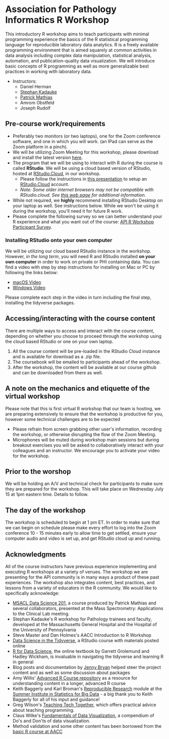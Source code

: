 # Association for Pathology Informatics R Workshop

This introductory R workshop aims to teach participants with minimal programming experience the basics of the R statistical programming language for reproducible laboratory data analytics. R is a freely available programming environment that is aimed squarely at common activities in data analysis including complex data manipulation, statistical analysis, automation, and publication-quality data visualization. We will introduce basic concepts of R programming as well as more generalizable best practices in working with laboratory data. 

- Instructors: 
  * Daniel Herman
  * [Stephan Kadauke](https://www.linkedin.com/in/skadauke/)
  * [Patrick Mathias](https://www.linkedin.com/in/pcmathias/)
  * Amrom Obstfeld
  * Joseph Rudolf
 

## Pre-course work/requirements

- Preferably two monitors (or two laptops), one for the Zoom conference software, and one in which you will work. (an IPad can serve as the Zoom platform in a pinch).
- We will be utilizing Zoom Meeting for this workshop, please download and install the latest version [here](https://zoom.us/download).
- The program that we will be using to interact with R during the course is called **RStudio**. We will be using a cloud based version of RStudio, hosted at [RStudio.Cloud](https://rstudio.cloud/), in our workshop.
  - Please follow the instructions in [this presentation](https://drive.google.com/file/d/1hlPMuN_drjwbX4idk_H2A7imPjWPhoSN/view?usp=sharing) to setup an [RStudio.Cloud](https://rstudio.cloud/) account. 
  - *Note: Some older internet browsers may not be compatible with RStudio.cloud. See [this web page](https://support.rstudio.com/hc/en-us/articles/227449447-Supported-browsers-for-RStudio-Connect) for additional information.*
- While not required, we **highly** recommend installing RStudio Desktop on your laptop as well. See instructions below. While we won't be using it during the workshop, you'll need it for future R work.
- Please complete the following survey so we can better understand your R experience and what you want out of the course: [API R Workshop Participant Survey](https://forms.gle/Xe3U71ZBZRmrP2E87).


### Installing RStudio onto your own computer

We will be utilizing our cloud based RStudio instance in the workshop. However, _in the long term_, you will need R and RStudio installed **on your own computer** in order to work on private or PHI containing data. You can find a video with step by step instructions for installing on Mac or PC by following the links below:

- [macOS Video](https://www.youtube.com/watch?v=GM88tYlEy_g) 
- [Windows Video](https://www.youtube.com/watch?v=JRKmZK5-6aE)

Please complete each step in the video in turn including the final step, installing the tidyverse packages.

## Accessing/interacting with the course content

There are multiple ways to access and interact with the course content, depending on whether you choose to proceed through the workshop using the cloud based RStudio or one on your own laptop. 

1. All the course content will be pre-loaded in the RStudio Cloud instance and is available for download as a .zip file.
2. The coursebook will be emailed to participants ahead of the workshop.
3. After the workshop, the content will be available at our course github and can be downloaded from there as well.

## A note on the mechanics and etiquette of the virtual workshop
Please note that this is first virtual R workshop that our team is hosting, we are preparing extensively to ensure that the workshop is productive for you, however some technical challenges are to be expected
* Please refrain from screen grabbing other user's information, recording the workshop, or otherwise disrupting the flow of the Zoom Meeting.
* Microphones will be muted during workshop main sessions but during breakout exercises you will be asked to collaboratively interact with your colleagues and an instructor. We encourage you to activate your video for the workshop. 
 
## Prior to the worshop
We will be holding an A/V and technical check for participants to make sure they are prepared for the workshop. This will take place on Wednesday July 15 at 1pm eastern time. Details to follow.
 
## The day of the workshop

The workshop is scheduled to begin at 1 pm ET. In order to make sure that we can begin on schedule please make every effort to log into the Zoom conference 10 - 15 minutes early to allow time to get settled, ensure your computer audio and video is set up, and get RStudio cloud up and running.

## Acknowledgments

All of the course instructors have previous experience implementing and executing R workshops at a variety of venues. The workshop we are presenting for the API community is in many ways a product of these past experiences. The workshop also integrates content, best practices, and lessons from a variety of educators in the R community. We would like to specifically acknowledge: 

- [MSACL Data Science 201](https://github.com/pcmathias/MSACL-intermediate-R-course), a course produced by Patrick Mathias and several collaborators, presented at the Mass Spectrometry: Applications to the Clinical Lab meeting.
- Stephan Kadauke's R workshop for Pathology trainees and faculty, developed at the Massachusetts General Hospital and the Hospital of the University of Pennsylvania
- Steve Master and Dan Holmes's AACC Introduction to R Workshop 
- [Data Science in the Tidyverse](https://github.com/AmeliaMN/data-science-in-tidyverse), a RStudio course with materials posted online
- [R for Data Science](http://r4ds.had.co.nz/index.html), the online textbook by Garrett Grolemund and Hadley Wickham, is invaluable in navigating the tidyverse and learning R in general
- Blog posts and documentation by [Jenny Bryan](https://github.com/jennybc) helped steer the project content and as well as some discussion about packages
- Amy Willis' [Advanced R Course repository](https://github.com/adw96/biostat561) as a resource for understanding content in a longer, advanced R course
- Keith Baggerly and Karl Broman's [Reproducible Research](https://github.com/kabagg/sisbid_2018_rr) module at the [Summer Institute in Statistics for Big Data](https://www.biostat.washington.edu/suminst/sisbid) - a big thank you to Keith Baggerly for all of his input and guidance!
- Greg Wilson's [Teaching Tech Together](http://teachtogether.tech/en/), which offers practical advice about teaching programming. 
- Claus Wilke's [Fundamentals of Data Visualization](https://serialmentor.com/dataviz/), a compendium of Do's and Don'ts of data visualization. 
- Method validation and some other content has been borrowed from the [basic R course at AACC](https://github.com/pcmathias/AACC-Introduction-to-R)
